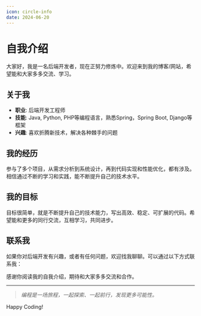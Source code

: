 ```yaml
---
icon: circle-info
date: 2024-06-20
---
```


# 自我介绍

大家好，我是一名后端开发者，现在正努力修炼中。欢迎来到我的博客/网站，希望能和大家多多交流、学习。

## 关于我

- **职业**: 后端开发工程师
- **技能**: Java, Python, PHP等编程语言，熟悉Spring，Spring Boot, Django等框架
- **兴趣**: 喜欢折腾新技术，解决各种棘手的问题

## 我的经历

参与了多个项目，从需求分析到系统设计，再到代码实现和性能优化，都有涉及。相信通过不断的学习和实践，能不断提升自己的技术水平。

## 我的目标

目标很简单，就是不断提升自己的技术能力，写出高效、稳定、可扩展的代码。希望能和更多的同行交流，互相学习，共同进步。

## 联系我

如果你对后端开发有兴趣，或者有任何问题，欢迎找我聊聊。可以通过以下方式联系我：

感谢你阅读我的自我介绍，期待和大家多多交流和合作。

---

> *编程是一场旅程，一起探索、一起前行，发现更多可能性。*

Happy Coding!

